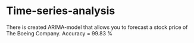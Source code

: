 # Time-series-analysis

There is created ARIMA-model that allows you to forecast a stock price of The Boeing Company.
Accuracy = 99.83 % 
